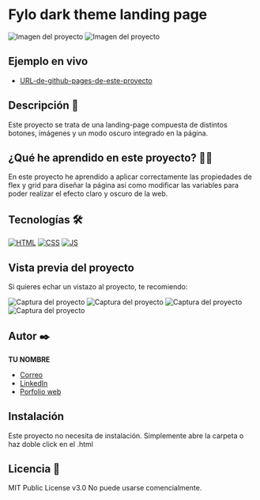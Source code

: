 # Fylo dark theme landing page

![Imagen del proyecto](https://github.com/AlejandroJimenezMurciano/Ejercicio-Dark-Theme/blob/main/design/preview-laptop.jpeg?raw=true)
![Imagen del proyecto](https://github.com/AlejandroJimenezMurciano/Ejercicio-Dark-Theme/blob/main/design/preview-mobile.jpeg?raw=true)

## Ejemplo en vivo

- [URL-de-github-pages-de-este-proyecto](https://alejandrojimenezmurciano.github.io/Ejercicio-Dark-Theme/)

## Descripción 📑

Este proyecto se trata de una landing-page compuesta de distintos botones, imágenes y un modo oscuro integrado en la página. 

## ¿Qué he aprendido en este proyecto? 🙇🏻

En este proyecto he aprendido a aplicar correctamente las propiedades de flex y grid para diseñar la página así como modificar las variables para poder realizar el efecto claro y oscuro de la web.

## Tecnologías 🛠

<!-- Iconos sacados de: https://github.com/hendrasob/badges/blob/master/README.md y https://github.com/alexandresanlim/Badges4-README.md-Profile -->

[![HTML](https://img.shields.io/badge/HTML5-E34F26?style=for-the-badge&logo=html5&logoColor=white)](https://es.wikipedia.org/wiki/HTML5)
[![CSS](https://img.shields.io/badge/CSS3-1572B6?style=for-the-badge&logo=css3&logoColor=white)](https://es.wikipedia.org/wiki/CSS)
[![JS](https://img.shields.io/badge/JavaScript-F7DF1E?style=for-the-badge&logo=javascript&logoColor=black)](https://es.wikipedia.org/wiki/JavaScript)

## Vista previa del proyecto

Si quieres echar un vistazo al proyecto, te recomiendo:

![Captura del proyecto](https://github.com/AlejandroJimenezMurciano/Ejercicio-Dark-Theme/blob/main/design/Desktop%20dark%20mode.png)
![Captura del proyecto](https://github.com/AlejandroJimenezMurciano/Ejercicio-Dark-Theme/blob/main/design/Desktop%20light%20mode.png)
![Captura del proyecto](https://github.com/AlejandroJimenezMurciano/Ejercicio-Dark-Theme/blob/main/design/Mobile%20dark%20mode.png)
![Captura del proyecto](https://github.com/AlejandroJimenezMurciano/Ejercicio-Dark-Theme/blob/main/design/Mobile%20light%20mode.png)

## Autor ✒️

**TU NOMBRE**

- [Correo](alejimenezmurciano@gmail.com)
- [LinkedIn](https://www.linkedin.com/in/alejandro-jim%C3%A9nez-murciano-430090206/)
- [Porfolio web](https://tu-dominio.com/)

## Instalación

Este proyecto no necesita de instalación. Simplemente abre la carpeta o haz doble click en el .html

## Licencia 📄

MIT Public License v3.0
No puede usarse comencialmente.